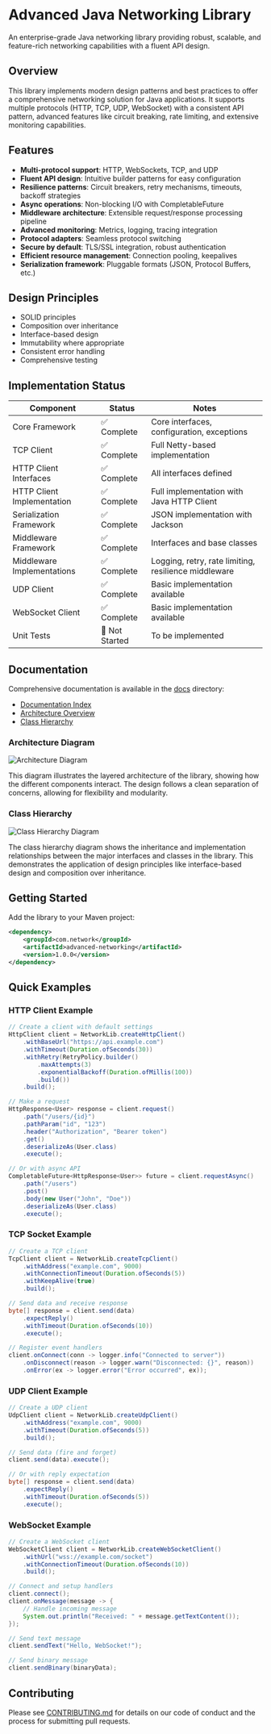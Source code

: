 # Advanced Java Networking Library

An enterprise-grade Java networking library providing robust, scalable, and feature-rich networking capabilities with a fluent API design.

## Overview

This library implements modern design patterns and best practices to offer a comprehensive networking solution for Java applications. It supports multiple protocols (HTTP, TCP, UDP, WebSocket) with a consistent API pattern, advanced features like circuit breaking, rate limiting, and extensive monitoring capabilities.

## Features

- **Multi-protocol support**: HTTP, WebSockets, TCP, and UDP
- **Fluent API design**: Intuitive builder patterns for easy configuration
- **Resilience patterns**: Circuit breakers, retry mechanisms, timeouts, backoff strategies
- **Async operations**: Non-blocking I/O with CompletableFuture
- **Middleware architecture**: Extensible request/response processing pipeline
- **Advanced monitoring**: Metrics, logging, tracing integration
- **Protocol adapters**: Seamless protocol switching
- **Secure by default**: TLS/SSL integration, robust authentication
- **Efficient resource management**: Connection pooling, keepalives
- **Serialization framework**: Pluggable formats (JSON, Protocol Buffers, etc.)

## Design Principles

- SOLID principles
- Composition over inheritance
- Interface-based design
- Immutability where appropriate
- Consistent error handling
- Comprehensive testing

## Implementation Status

| Component | Status | Notes |
|-----------|--------|-------|
| Core Framework | ✅ Complete | Core interfaces, configuration, exceptions |
| TCP Client | ✅ Complete | Full Netty-based implementation |
| HTTP Client Interfaces | ✅ Complete | All interfaces defined |
| HTTP Client Implementation | ✅ Complete | Full implementation with Java HTTP Client |
| Serialization Framework | ✅ Complete | JSON implementation with Jackson |
| Middleware Framework | ✅ Complete | Interfaces and base classes |
| Middleware Implementations | ✅ Complete | Logging, retry, rate limiting, resilience middleware |
| UDP Client | ✅ Complete | Basic implementation available |
| WebSocket Client | ✅ Complete | Basic implementation available |
| Unit Tests | 🔴 Not Started | To be implemented |

## Documentation

Comprehensive documentation is available in the [docs](docs/) directory:

- [Documentation Index](docs/README.md)
- [Architecture Overview](docs/ARCHITECTURE.md)
- [Class Hierarchy](docs/CLASS_HIERARCHY.md)

### Architecture Diagram

![Architecture Diagram](docs/architecture.svg)

This diagram illustrates the layered architecture of the library, showing how the different components interact. The design follows a clean separation of concerns, allowing for flexibility and modularity.

### Class Hierarchy

![Class Hierarchy Diagram](docs/class-hierarchy.svg)

The class hierarchy diagram shows the inheritance and implementation relationships between the major interfaces and classes in the library. This demonstrates the application of design principles like interface-based design and composition over inheritance.

## Getting Started

Add the library to your Maven project:

```xml
<dependency>
    <groupId>com.network</groupId>
    <artifactId>advanced-networking</artifactId>
    <version>1.0.0</version>
</dependency>
```

## Quick Examples

### HTTP Client Example

```java
// Create a client with default settings
HttpClient client = NetworkLib.createHttpClient()
    .withBaseUrl("https://api.example.com")
    .withTimeout(Duration.ofSeconds(30))
    .withRetry(RetryPolicy.builder()
        .maxAttempts(3)
        .exponentialBackoff(Duration.ofMillis(100))
        .build())
    .build();

// Make a request
HttpResponse<User> response = client.request()
    .path("/users/{id}")
    .pathParam("id", "123")
    .header("Authorization", "Bearer token")
    .get()
    .deserializeAs(User.class)
    .execute();

// Or with async API
CompletableFuture<HttpResponse<User>> future = client.requestAsync()
    .path("/users")
    .post()
    .body(new User("John", "Doe"))
    .deserializeAs(User.class)
    .execute();
```

### TCP Socket Example

```java
// Create a TCP client
TcpClient client = NetworkLib.createTcpClient()
    .withAddress("example.com", 9000)
    .withConnectionTimeout(Duration.ofSeconds(5))
    .withKeepAlive(true)
    .build();

// Send data and receive response
byte[] response = client.send(data)
    .expectReply()
    .withTimeout(Duration.ofSeconds(10))
    .execute();

// Register event handlers
client.onConnect(conn -> logger.info("Connected to server"))
    .onDisconnect(reason -> logger.warn("Disconnected: {}", reason))
    .onError(ex -> logger.error("Error occurred", ex));
```

### UDP Client Example

```java
// Create a UDP client
UdpClient client = NetworkLib.createUdpClient()
    .withAddress("example.com", 9000)
    .withTimeout(Duration.ofSeconds(5))
    .build();

// Send data (fire and forget)
client.send(data).execute();

// Or with reply expectation
byte[] response = client.send(data)
    .expectReply()
    .withTimeout(Duration.ofSeconds(5))
    .execute();
```

### WebSocket Example

```java
// Create a WebSocket client
WebSocketClient client = NetworkLib.createWebSocketClient()
    .withUrl("wss://example.com/socket")
    .withConnectionTimeout(Duration.ofSeconds(10))
    .build();

// Connect and setup handlers
client.connect();
client.onMessage(message -> {
    // Handle incoming message
    System.out.println("Received: " + message.getTextContent());
});

// Send text message
client.sendText("Hello, WebSocket!");

// Send binary message
client.sendBinary(binaryData);
```

## Contributing

Please see [CONTRIBUTING.md](CONTRIBUTING.md) for details on our code of conduct and the process for submitting pull requests.